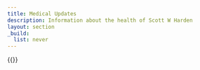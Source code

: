 ```yaml
---
title: Medical Updates
description: Information about the health of Scott W Harden
layout: section
_build:
  list: never
---
```


{{<posts-med>}}